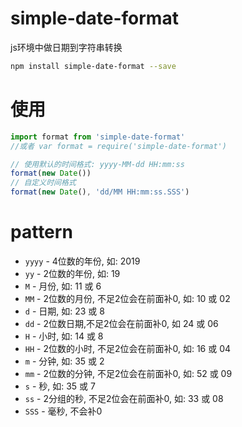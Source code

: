 simple-date-format  
===================  
js环境中做日期到字符串转换 

```sh
npm install simple-date-format --save
```

使用  
=====  
```javascript
import format from 'simple-date-format'
//或者 var format = require('simple-date-format')

// 使用默认的时间格式: yyyy-MM-dd HH:mm:ss
format(new Date())
// 自定义时间格式
format(new Date(), 'dd/MM HH:mm:ss.SSS')

```

pattern  
=======  
* `yyyy` - 4位数的年份, 如: 2019
* `yy` - 2位数的年份, 如: 19
* `M` - 月份, 如: 11 或 6
* `MM` - 2位数的月份, 不足2位会在前面补0, 如: 10 或 02
* `d` - 日期, 如: 23 或 8
* `dd` - 2位数日期,不足2位会在前面补0, 如 24 或 06 
* `H` - 小时, 如: 14 或 8
* `HH` - 2位数的小时, 不足2位会在前面补0, 如: 16 或 04
* `m` - 分钟, 如: 35 或 2
* `mm` - 2位数的分钟, 不足2位会在前面补0, 如: 52 或 09
* `s` - 秒, 如: 35 或 7
* `ss` - 2分组的秒, 不足2位会在前面补0, 如: 33 或 08
* `SSS` - 毫秒, 不会补0
